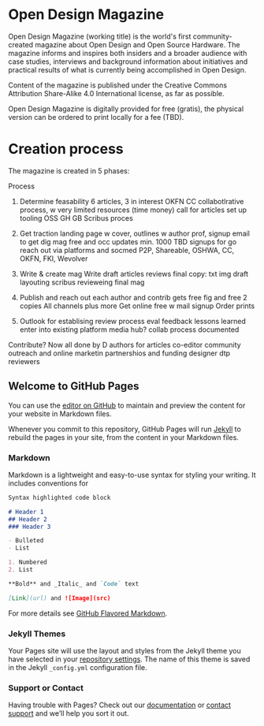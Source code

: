 # Open Design Magazine
Open Design Magazine (working title) is the world's first community-created magazine about Open Design and Open Source Hardware. The magazine informs and inspires both insiders and a broader audience with case studies, interviews and background information about initiatives and practical results of what is currently being accomplished in Open Design.

Content of the magazine is published under the Creative Commons Attribution Share-Alike 4.0 International license, as far as possible.

Open Design Magazine is digitally provided for free (gratis), the physical version can be ordered to print locally for a fee (TBD).

# Creation process
The magazine is created in 5 phases:


Process
1. Determine feasability
6 articles, 3 in
interest OKFN CC
collabotlrative process, w very limited resources (time money)
call for articles
set up tooling OSS GH GB Scribus proces

2. Get traction
landing page w cover, outlines w author prof, signup email to get dig mag free and occ updates
min. 1000 TBD signups for go
reach out via platforms and socmed
P2P, Shareable, OSHWA, CC, OKFN, FKI, Wevolver

3. Write & create mag
Write draft articles
reviews
final copy: txt img
draft layouting scribus
revieweing
final mag

4. Publish and reach out
each author and contrib gets free fig and free 2 copies
All channels plus more
Get online free w mail signup
Order prints

5. Outlook for establising
review process eval feedback
lessons learned
enter into existing platform media hub?
collab process documented


Contribute?
Now all done by D
authors for articles
co-editor
community outreach and online marketin
partnershios and funding
designer dtp
reviewers





## Welcome to GitHub Pages

You can use the [editor on GitHub](https://github.com/diderikvw/open-design-magazine-website/edit/master/README.md) to maintain and preview the content for your website in Markdown files.

Whenever you commit to this repository, GitHub Pages will run [Jekyll](https://jekyllrb.com/) to rebuild the pages in your site, from the content in your Markdown files.

### Markdown

Markdown is a lightweight and easy-to-use syntax for styling your writing. It includes conventions for

```markdown
Syntax highlighted code block

# Header 1
## Header 2
### Header 3

- Bulleted
- List

1. Numbered
2. List

**Bold** and _Italic_ and `Code` text

[Link](url) and ![Image](src)
```

For more details see [GitHub Flavored Markdown](https://guides.github.com/features/mastering-markdown/).

### Jekyll Themes

Your Pages site will use the layout and styles from the Jekyll theme you have selected in your [repository settings](https://github.com/diderikvw/open-design-magazine-website/settings). The name of this theme is saved in the Jekyll `_config.yml` configuration file.

### Support or Contact

Having trouble with Pages? Check out our [documentation](https://help.github.com/categories/github-pages-basics/) or [contact support](https://github.com/contact) and we’ll help you sort it out.
